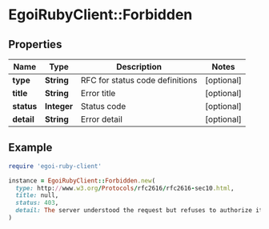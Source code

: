 # EgoiRubyClient::Forbidden

## Properties

| Name | Type | Description | Notes |
| ---- | ---- | ----------- | ----- |
| **type** | **String** | RFC for status code definitions | [optional] |
| **title** | **String** | Error title | [optional] |
| **status** | **Integer** | Status code | [optional] |
| **detail** | **String** | Error detail | [optional] |

## Example

```ruby
require 'egoi-ruby-client'

instance = EgoiRubyClient::Forbidden.new(
  type: http://www.w3.org/Protocols/rfc2616/rfc2616-sec10.html,
  title: null,
  status: 403,
  detail: The server understood the request but refuses to authorize it
)
```

